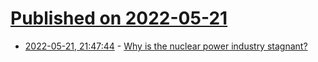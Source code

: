 # [Published on 2022-05-21](index.md)

* [2022-05-21, 21:47:44](https://news.ycombinator.com/item?id=31462222) - [Why is the nuclear power industry stagnant?](https://austinvernon.site/blog/nuclear.html)
